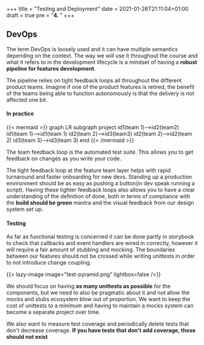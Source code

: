 +++
title = "Testing and Deployment"
date = 2021-01-26T21:11:04+01:00
draft = true
pre = "<b>4. </b>"
+++

## DevOps

The term DevOps is loosely used and it can have multiple semantics depending on the context. The way we will use it
throughout the course and what it refers to in the development lifecycle is a mindset of having a __robust pipeline for
features development__.

The pipeline relies on tight feedback loops all throughout the different product teams. Imagine if one of the product
features is retired, the benefit of the teams being able to function autonomously is that the delivery is not affected
one bit.

#### In practice

{{< mermaid >}}
graph LR
    subgraph project
        id1(team 1)-->id2(team2)
        id1(team 1)-->id1(team 1)
        id2(team 2)-->id3(team3)
        id2(team 2)-->id2(team 2)
        id3(team 3)-->id3(team 3)
    end
{{< /mermaid >}}

The team feedback loop is the automated test suite. This allows you to get feedback on changes as you
write your code. 

The tight feedback loop at the feature team layer helps with rapid turnaround and faster onboarding for new devs. Standing up a
production environment should be as easy as pushing a button(in dev speak running a script). Having these tighter
feedback loops also allows you to have a clear understanding of the definition of done, both in terms of compliance with
the __build should be green__ mantra and the visual feedback from our design system set up.

#### Testing
As far as functional testing is concerned it can be done partly in storybook to check that callbacks and event handlers
are wired in correctly, however it will require a fair amount of stubbing and mocking. The boundaries between our
features should not be crossed while writing unittests in order to not introduce change coupling.

{{< lazy-image image="test-pyramid.png" lightbox=false />}}

We should focus on having __as many unittests as possible__ for the components, but we need to also be pragmatic about it
and not allow the mocks and stubs ecosystem blow out of proportion. We want to keep the cost of unittests to a minimum
and having to maintain a mocks system can become a separate project over time.

We also want to measure test coverage and periodically delete tests that don't decrease coverage. __If you have tests
that don't add coverage, those should not exist__

